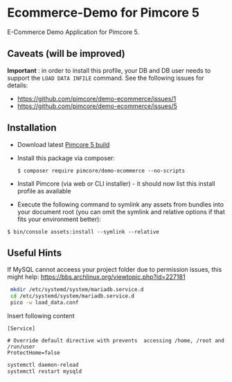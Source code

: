 # Ecommerce-Demo for Pimcore 5

E-Commerce Demo Application for Pimcore 5.

## Caveats (will be improved)

**Important** : in order to install this profile, your DB and DB user needs to support the `LOAD DATA INFILE` command. See
the following issues for details:

* https://github.com/pimcore/demo-ecommerce/issues/1 
* https://github.com/pimcore/demo-ecommerce/issues/5

## Installation

* Download latest [Pimcore 5 build](https://www.pimcore.org/download-5/pimcore-unstable.zip)
* Install this package via composer:

  ```
  $ composer require pimcore/demo-ecommerce --no-scripts
  ```

* Install Pimcore (via web or CLI installer) - it should now list this install profile as available
* Execute the following command to symlink any assets from bundles into your document root (you can omit the symlink and relative options if that fits your environment better):

```
$ bin/console assets:install --symlink --relative
```

## Useful Hints

If MySQL cannot acceess your project folder due to permission issues, this might help: https://bbs.archlinux.org/viewtopic.php?id=227181
``` bash
 mkdir /etc/systemd/system/mariadb.service.d
 cd /etc/systemd/system/mariadb.service.d
 pico -w load_data.conf
```
Insert following content
```
[Service]

# Override default directive with prevents  accessing /home, /root and /run/user
ProtectHome=false
```

```bash
systemctl daemon-reload
systemctl restart mysqld
```
